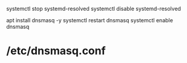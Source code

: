 systemctl stop   systemd-resolved
systemctl disable  systemd-resolved

apt install dnsmasq -y
systemctl restart dnsmasq
systemctl enable dnsmasq

# /etc/dnsmasq.conf


